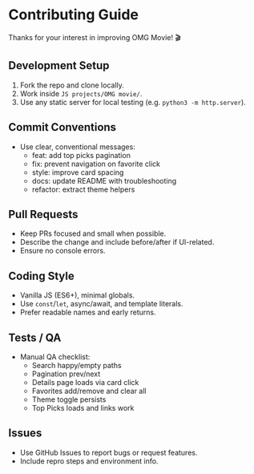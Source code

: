 # Contributing Guide

Thanks for your interest in improving OMG Movie! 🎬

## Development Setup

1. Fork the repo and clone locally.
2. Work inside `JS projects/OMG movie/`.
3. Use any static server for local testing (e.g. `python3 -m http.server`).

## Commit Conventions

- Use clear, conventional messages:
  - feat: add top picks pagination
  - fix: prevent navigation on favorite click
  - style: improve card spacing
  - docs: update README with troubleshooting
  - refactor: extract theme helpers

## Pull Requests

- Keep PRs focused and small when possible.
- Describe the change and include before/after if UI-related.
- Ensure no console errors.

## Coding Style

- Vanilla JS (ES6+), minimal globals.
- Use `const`/`let`, async/await, and template literals.
- Prefer readable names and early returns.

## Tests / QA

- Manual QA checklist:
  - Search happy/empty paths
  - Pagination prev/next
  - Details page loads via card click
  - Favorites add/remove and clear all
  - Theme toggle persists
  - Top Picks loads and links work

## Issues

- Use GitHub Issues to report bugs or request features.
- Include repro steps and environment info.
